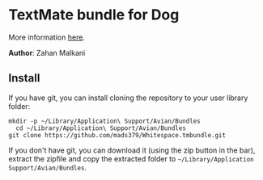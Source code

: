 TextMate bundle for Dog
=======================

More information [here](http://jabber.wocky.org/ "Jabberwocky").

**Author**: Zahan Malkani

Install
-------

If you have git, you can install cloning the repository to your user library folder:

    mkdir -p ~/Library/Application\ Support/Avian/Bundles
	  cd ~/Library/Application\ Support/Avian/Bundles
    git clone https://github.com/mads379/Whitespace.tmbundle.git

If you don't have git, you can download it (using the zip button in the bar), extract the zipfile and copy the extracted folder to `~/Library/Application Support/Avian/Bundles`.
